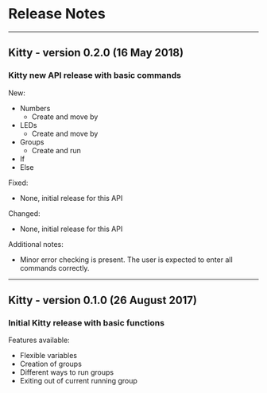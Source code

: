 Release Notes
=============

----------------------------------
Kitty - version 0.2.0 (16 May 2018)
----------------------------------

### Kitty new API release with basic commands

New:

* Numbers
  * Create and move by
* LEDs
  * Create and move by
* Groups
  * Create and run
* If
* Else

Fixed:

* None, initial release for this API

Changed:

* None, initial release for this API

Additional notes:

* Minor error checking is present. The user is expected to enter all commands correctly.

--------------------------------------
Kitty - version 0.1.0 (26 August 2017)
--------------------------------------

### Initial Kitty release with basic functions

Features available:

* Flexible variables
* Creation of groups
* Different ways to run groups
* Exiting out of current running group
